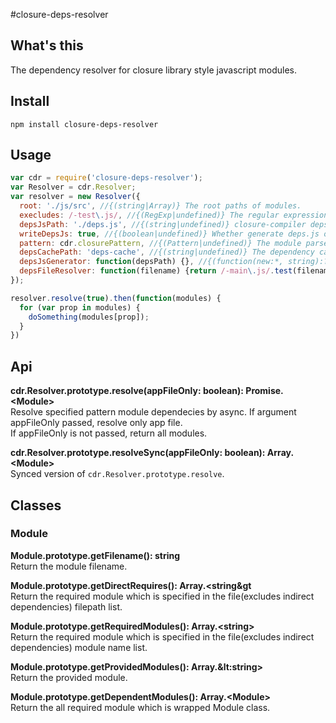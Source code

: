 #closure-deps-resolver

## What's this
The dependency resolver for closure library style javascript modules.

## Install
`npm install closure-deps-resolver`

## Usage
```javascript
var cdr = require('closure-deps-resolver');
var Resolver = cdr.Resolver;
var resolver = new Resolver({
  root: './js/src', //{(string|Array)} The root paths of modules.
  execludes: /-test\.js/, //{(RegExp|undefined)} The regular expression of the exclusion.
  depsJsPath: './deps.js', //{(string|undefined)} closure-compiler deps.js file path.
  writeDepsJs: true, //{(boolean|undefined)} Whether generate deps.js or not.
  pattern: cdr.closurePattern, //{(Pattern|undefined)} The module parse pattern. default => closurePattern
  depsCachePath: 'deps-cache', //{(string|undefined)} The dependency cache file path. default => module_deps_cache_{version}
  depsJsGenerator: function(depsPath) {}, //{(function(new:*, string):?|undefined)} deps.js file generator. This must be a constructor function.
  depsFileResolver: function(filename) {return /-main\.js/.test(filename);} //{(function(string):boolean|undefined)} The function which decide app file.
});

resolver.resolve(true).then(function(modules) {
  for (var prop in modules) {
    doSomething(modules[prop]);
  }
})
```

## Api

**cdr.Resolver.prototype.resolve(appFileOnly: boolean): Promise.&lt;Module&gt;**  
Resolve specified pattern module dependecies by async. If argument appFileOnly passed, resolve only app file.  
If appFileOnly is not passed, return all modules.


**cdr.Resolver.prototype.resolveSync(appFileOnly: boolean): Array.&lt;Module&gt;**  
Synced version of `cdr.Resolver.prototype.resolve`.


## Classes

### Module

**Module.prototype.getFilename(): string**  
Return the module filename.


**Module.prototype.getDirectRequires(): Array.&lt;string&gt**  
Return the required module which is specified in the file(excludes indirect dependencies) filepath list.


**Module.prototype.getRequiredModules(): Array.&lt;string&gt;**  
Return the required module which is specified in the file(excludes indirect dependencies) module name list.


**Module.prototype.getProvidedModules(): Array.&lt:string&gt;**  
Return the provided module.


**Module.prototype.getDependentModules(): Array.&lt;Module&gt;**  
Return the all required module which is wrapped Module class.
